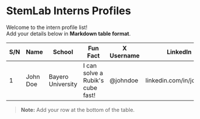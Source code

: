 # StemLab Interns Profiles

Welcome to the intern profile list!  
Add your details below in **Markdown table format**.

| S/N         | Name        | School               | Fun Fact                         | X Username  | LinkedIn                      | Facebook                     |
|-------------|-------------|----------------------|----------------------------------|-------------|-------------------------------|------------------------------|
| 1           | John Doe    | Bayero University    | I can solve a Rubik's cube fast! | @johndoe    | linkedin.com/in/johndoe       | facebook.com/johndoe         |

> **Note:** Add your row at the bottom of the table.
